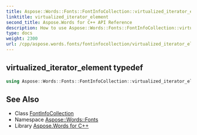 ```yaml
---
title: Aspose::Words::Fonts::FontInfoCollection::virtualized_iterator_element typedef
linktitle: virtualized_iterator_element
second_title: Aspose.Words for C++ API Reference
description: How to use Aspose::Words::Fonts::FontInfoCollection::virtualized_iterator_element typedef of Aspose::Words::Fonts::FontInfoCollection class in C++.
type: docs
weight: 2300
url: /cpp/aspose.words.fonts/fontinfocollection/virtualized_iterator_element/
---
```

## virtualized_iterator_element typedef




```cpp
using Aspose::Words::Fonts::FontInfoCollection::virtualized_iterator_element =  typename iterator_holder_type::virtualized_iterator_element
```

## See Also

* Class [FontInfoCollection](../)
* Namespace [Aspose::Words::Fonts](../../)
* Library [Aspose.Words for C++](../../../)
